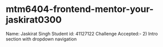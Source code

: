 # mtm6404-frontend-mentor-your-jaskirat0300

Name: Jaskirat Singh
Student id: 41127122
Challenge Accepted:- 2) Intro section with dropdown navigation
